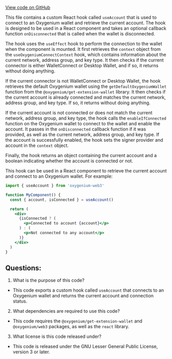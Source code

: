 [View code on GitHub](https://github.com/oxygenium-network/oxygenium-web3/packages/web3-react/src/hooks/useAccount.tsx)

This file contains a custom React hook called `useAccount` that is used to connect to an Oxygenium wallet and retrieve the current account. The hook is designed to be used in a React component and takes an optional callback function `onDisconnected` that is called when the wallet is disconnected.

The hook uses the `useEffect` hook to perform the connection to the wallet when the component is mounted. It first retrieves the `context` object from the `useOxygeniumConnectContext` hook, which contains information about the current network, address group, and key type. It then checks if the current connector is either WalletConnect or Desktop Wallet, and if so, it returns without doing anything.

If the current connector is not WalletConnect or Desktop Wallet, the hook retrieves the default Oxygenium wallet using the `getDefaultOxygeniumWallet` function from the `@oxygenium/get-extension-wallet` library. It then checks if the current account is already connected and matches the current network, address group, and key type. If so, it returns without doing anything.

If the current account is not connected or does not match the current network, address group, and key type, the hook calls the `enableIfConnected` function on the Oxygenium wallet to connect to the wallet and enable the account. It passes in the `onDisconnected` callback function if it was provided, as well as the current network, address group, and key type. If the account is successfully enabled, the hook sets the signer provider and account in the `context` object.

Finally, the hook returns an object containing the current account and a boolean indicating whether the account is connected or not.

This hook can be used in a React component to retrieve the current account and connect to an Oxygenium wallet. For example:

```jsx
import { useAccount } from 'oxygenium-web3'

function MyComponent() {
  const { account, isConnected } = useAccount()

  return (
    <div>
      {isConnected ? (
        <p>Connected to account {account}</p>
      ) : (
        <p>Not connected to any account</p>
      )}
    </div>
  )
}
```
## Questions: 
 1. What is the purpose of this code?
- This code exports a custom hook called `useAccount` that connects to an Oxygenium wallet and returns the current account and connection status.

2. What dependencies are required to use this code?
- This code requires the `@oxygenium/get-extension-wallet` and `@oxygenium/web3` packages, as well as the `react` library.

3. What license is this code released under?
- This code is released under the GNU Lesser General Public License, version 3 or later.